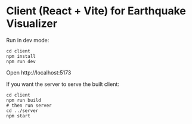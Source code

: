 # Client (React + Vite) for Earthquake Visualizer

Run in dev mode:
```
cd client
npm install
npm run dev
```

Open http://localhost:5173

If you want the server to serve the built client:
```
cd client
npm run build
# then run server
cd ../server
npm start
```
